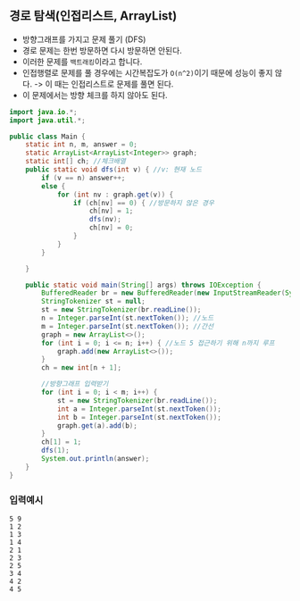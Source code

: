 ## 경로 탐색(인접리스트, ArrayList)

- 방향그래프를 가지고 문제 풀기 (DFS)
- 경로 문제는 한번 방문하면 다시 방문하면 안된다.
- 이러한 문제를 `백트래킹`이라고 합니다.
- 인접행렬로 문제를 풀 경우에는 시간복잡도가 `O(n^2)`이기 때문에 성능이 좋지 않다. -> 이 때는 인접리스트로 문제를 풀면 된다.
- 이 문제에서는 방향 체크를 하지 않아도 된다.

```java
import java.io.*;
import java.util.*;

public class Main {
    static int n, m, answer = 0;
    static ArrayList<ArrayList<Integer>> graph;
    static int[] ch; //체크배열
    public static void dfs(int v) { //v: 현재 노드
        if (v == n) answer++;
        else {
            for (int nv : graph.get(v)) {
                if (ch[nv] == 0) { //방문하지 않은 경우
                    ch[nv] = 1;
                    dfs(nv);
                    ch[nv] = 0;
                }
            }
        }

    }

    public static void main(String[] args) throws IOException {
        BufferedReader br = new BufferedReader(new InputStreamReader(System.in));
        StringTokenizer st = null;
        st = new StringTokenizer(br.readLine());
        n = Integer.parseInt(st.nextToken()); //노드
        m = Integer.parseInt(st.nextToken()); //간선
        graph = new ArrayList<>();
        for (int i = 0; i <= n; i++) { //노드 5 접근하기 위해 n까지 루프
            graph.add(new ArrayList<>());
        }
        ch = new int[n + 1];

        //방향그래프 입력받기
        for (int i = 0; i < m; i++) {
            st = new StringTokenizer(br.readLine());
            int a = Integer.parseInt(st.nextToken());
            int b = Integer.parseInt(st.nextToken());
            graph.get(a).add(b);
        }
        ch[1] = 1;
        dfs(1);
        System.out.println(answer);
    }
}
```

### 입력예시

```text/plain
5 9
1 2
1 3
1 4
2 1
2 3
2 5
3 4
4 2
4 5
```
